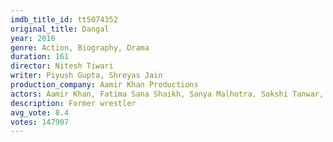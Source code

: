 ```yaml
---
imdb_title_id: tt5074352
original_title: Dangal
year: 2016
genre: Action, Biography, Drama
duration: 161
director: Nitesh Tiwari
writer: Piyush Gupta, Shreyas Jain
production_company: Aamir Khan Productions
actors: Aamir Khan, Fatima Sana Shaikh, Sanya Malhotra, Sakshi Tanwar, Aparshakti Khurana, Zaira Wasim, Suhani Bhatnagar, Ritvik Sahore, Girish Kulkarni, Ravi Aneja, Anurag Arora, Mahesh Balraj, Vivan Bhatena, Anmol Charan, Karamveer Choudhary
description: Former wrestler
avg_vote: 8.4
votes: 147907
---
```


